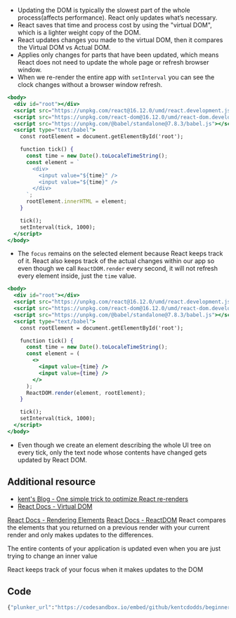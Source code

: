-   Updating the DOM is typically the slowest part of the whole process(affects performance). React only updates what’s necessary.
-   React saves that time and process cost by using the "virtual DOM", which is a lighter weight copy of the DOM.
-   React updates changes you made to the virtual DOM, then it compares the Virtual DOM vs Actual DOM.
-   Applies only changes for parts that have been updated, which means React does not need to update the whole page or refresh browser window.
-   When we re-render the entire app with `setInterval` you can see the clock changes without a browser window refresh.
```jsx
<body>
  <div id="root"></div>
  <script src="https://unpkg.com/react@16.12.0/umd/react.development.js"></script>
  <script src="https://unpkg.com/react-dom@16.12.0/umd/react-dom.development.js"></script>
  <script src="https://unpkg.com/@babel/standalone@7.8.3/babel.js"></script>
  <script type="text/babel">
    const rootElement = document.getElementById('root');

    function tick() {
      const time = new Date().toLocaleTimeString();
      const element = `
        <div>
          <input value="${time}" />
          <input value="${time}" />
        </div>
      `;
      rootElement.innerHTML = element;
    }

    tick();
    setInterval(tick, 1000);
  </script>
</body>
```
<body>
  <div id="root"></div>
  <script src="https://unpkg.com/react@16.12.0/umd/react.development.js"></script>
  <script src="https://unpkg.com/react-dom@16.12.0/umd/react-dom.development.js"></script>
  <script src="https://unpkg.com/@babel/standalone@7.8.3/babel.js"></script>
  <script type="text/babel">
    const rootElement = document.getElementById('root');

    function tick() {
      const time = new Date().toLocaleTimeString();
      const element = `
        <div>
          <input value="${time}" />
          <input value="${time}" />
        </div>
      `;
      rootElement.innerHTML = element;
    }

    tick();
    setInterval(tick, 1000);
  </script>
</body>

-   The `focus` remains on the selected element because React keeps track of it. React also keeps track of the actual changes within our app so even though we call `ReactDOM.render` every second, it will not refresh every element inside, just the `time` value.
```jsx
<body>
  <div id="root"></div>
  <script src="https://unpkg.com/react@16.12.0/umd/react.development.js"></script>
  <script src="https://unpkg.com/react-dom@16.12.0/umd/react-dom.development.js"></script>
  <script src="https://unpkg.com/@babel/standalone@7.8.3/babel.js"></script>
  <script type="text/babel">
    const rootElement = document.getElementById('root');

    function tick() {
      const time = new Date().toLocaleTimeString();
      const element = (
        <>
          <input value={time} />
          <input value={time} />
        </>
      );
      ReactDOM.render(element, rootElement);
    }

    tick();
    setInterval(tick, 1000);
  </script>
</body>
```
<body>
  <div id="root"></div>
  <script src="https://unpkg.com/react@16.12.0/umd/react.development.js"></script>
  <script src="https://unpkg.com/react-dom@16.12.0/umd/react-dom.development.js"></script>
  <script src="https://unpkg.com/@babel/standalone@7.8.3/babel.js"></script>
  <script type="text/babel">
    const rootElement = document.getElementById('root');

    function tick() {
      const time = new Date().toLocaleTimeString();
      const element = (
        <>
          <input value={time} />
          <input value={time} />
        </>
      );
      ReactDOM.render(element, rootElement);
    }

    tick();
    setInterval(tick, 1000);
  </script>
</body>

-   Even though we create an element describing the whole UI tree on every tick, only the text node whose contents have changed gets updated by React DOM.

## Additional resource

-   [kent's Blog - One simple trick to optimize React re-renders](https://kentcdodds.com/blog/optimize-react-re-renders/)
-   [React Docs - Virtual DOM](https://reactjs.org/docs/faq-internals.html)

[React Docs - Rendering Elements](https://reactjs.org/docs/rendering-elements.html) [React Docs - ReactDOM](https://reactjs.org/docs/react-dom.html)
React compares the elements that you returned on a previous render with your current render and only makes updates to the differences.

The entire contents of your application is updated even when you are just trying to change an inner value

React keeps track of your focus when it makes updates to the DOM

## Code
```bash
{"plunker_url":"https://codesandbox.io/embed/github/kentcdodds/beginners-guide-to-react/tree/codesandbox/09-re-render?fontsize=14&hidenavigation=1&theme=dark"}
```
